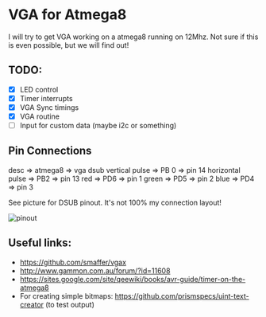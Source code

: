# VGA for Atmega8

I will try to get VGA working on a atmega8 running on 12Mhz. Not sure if this is even possible, but we will find out!

## TODO:

- [x] LED control
- [x] Timer interrupts
- [x] VGA Sync timings
- [x] VGA routine
- [ ] Input for custom data (maybe i2c or something)

## Pin Connections

desc => atmega8 => vga dsub
vertical pulse => PB 0 => pin 14
horizontal pulse => PB2 => pin 13
red => PD6 => pin 1
green => PD5 => pin 2
blue => PD4 => pin 3

See picture for DSUB pinout. It's not 100% my connection layout!

![pinout](http://www.gammon.com.au/images/Arduino/VGA_Output_10.png)

## Useful links:

- https://github.com/smaffer/vgax
- http://www.gammon.com.au/forum/?id=11608
- https://sites.google.com/site/qeewiki/books/avr-guide/timer-on-the-atmega8
- For creating simple bitmaps: https://github.com/prismspecs/uint-text-creator (to test output)

